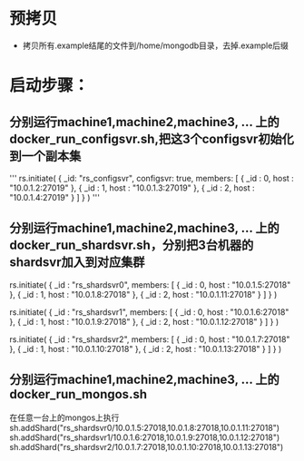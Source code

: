 # 预拷贝
- 拷贝所有.example结尾的文件到/home/mongodb目录，去掉.example后缀

# 启动步骤：
## 分别运行machine1,machine2,machine3, ... 上的docker_run_configsvr.sh,把这3个configsvr初始化到一个副本集
'''
rs.initiate(
{
_id: "rs_configsvr",
configsvr: true,
members: [
{ _id : 0, host : "10.0.1.2:27019" },
{ _id : 1, host : "10.0.1.3:27019" },
{ _id : 2, host : "10.0.1.4:27019" }
]
}
)
'''

## 分别运行machine1,machine2,machine3, ... 上的docker_run_shardsvr.sh，分别把3台机器的shardsvr加入到对应集群
rs.initiate(
{
_id : "rs_shardsvr0",
members: [
{ _id : 0, host : "10.0.1.5:27018" },
{ _id : 1, host : "10.0.1.8:27018" },
{ _id : 2, host : "10.0.1.11:27018" }
]
}
)


rs.initiate(
{
_id : "rs_shardsvr1",
members: [
{ _id : 0, host : "10.0.1.6:27018" },
{ _id : 1, host : "10.0.1.9:27018" },
{ _id : 2, host : "10.0.1.12:27018" }
]
}
)

rs.initiate(
{
_id : "rs_shardsvr2",
members: [
{ _id : 0, host : "10.0.1.7:27018" },
{ _id : 1, host : "10.0.1.10:27018" },
{ _id : 2, host : "10.0.1.13:27018" }
]
}
)


## 分别运行machine1,machine2,machine3, ... 上的docker_run_mongos.sh
在任意一台上的mongos上执行
sh.addShard("rs_shardsvr0/10.0.1.5:27018,10.0.1.8:27018,10.0.1.11:27018")
sh.addShard("rs_shardsvr1/10.0.1.6:27018,10.0.1.9:27018,10.0.1.12:27018")
sh.addShard("rs_shardsvr2/10.0.1.7:27018,10.0.1.10:27018,10.0.1.13:27018")
